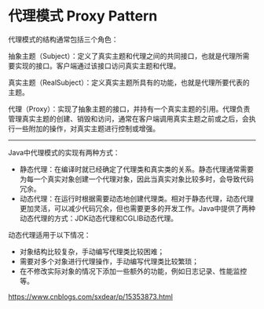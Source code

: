 # 代理模式 Proxy Pattern

代理模式的结构通常包括三个角色：

抽象主题（Subject）：定义了真实主题和代理之间的共同接口，也就是代理所需要实现的接口。客户端通过该接口访问真实主题和代理。

真实主题（RealSubject）：定义真实主题所具有的功能，也就是代理所要代表的主题。

代理（Proxy）：实现了抽象主题的接口，并持有一个真实主题的引用。代理负责管理真实主题的创建、销毁和访问，通常在客户端调用真实主题之前或之后，会执行一些附加的操作，对真实主题进行控制或增强。

---
Java中代理模式的实现有两种方式：
- 静态代理：在编译时就已经确定了代理类和真实类的关系。静态代理通常需要为每一个真实对象创建一个代理对象，因此当真实对象比较多时，会导致代码冗余。
- 动态代理：在运行时根据需要动态地创建代理类。相对于静态代理，动态代理更加灵活，可以减少代码冗余，但也需要更多的开发工作。Java中提供了两种动态代理的方式：JDK动态代理和CGLIB动态代理。


动态代理适用于以下情况：
- 对象结构比较复杂，手动编写代理类比较困难；
- 需要对多个对象进行代理操作，手动编写代理类比较繁琐；
- 在不修改实际对象的情况下添加一些额外的功能，例如日志记录、性能监控等。



https://www.cnblogs.com/sxdear/p/15353873.html
